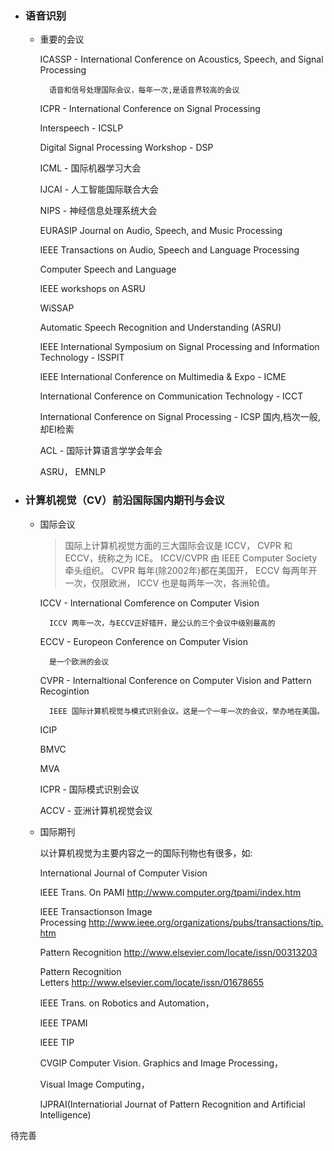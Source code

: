 - ### 语音识别

    + 重要的会议

        ICASSP - International Conference on Acoustics, Speech, and Signal Processing

            语音和信号处理国际会议，每年一次,是语音界较高的会议

        ICPR - International Conference on Signal Processing

        Interspeech - ICSLP

        Digital Signal Processing Workshop - DSP

        ICML - 国际机器学习大会

        IJCAI - 人工智能国际联合大会

        NIPS - 神经信息处理系统大会

        EURASIP Journal on Audio, Speech, and Music Processing

        IEEE Transactions on Audio, Speech and Language Processing 

        Computer Speech and Language

        IEEE workshops on ASRU

        WiSSAP 

        Automatic Speech Recognition and Understanding (ASRU)

        IEEE International Symposium on Signal Processing and Information Technology - ISSPIT

        IEEE International Conference on Multimedia & Expo - ICME

        International Conference on Communication Technology - ICCT

        International Conference on Signal Processing - ICSP 国内,档次一般,却EI检索

        ACL - 国际计算语言学学会年会

        ASRU， EMNLP

- ### 计算机视觉（CV）前沿国际国内期刊与会议

    + 国际会议

        > 国际上计算机视觉方面的三大国际会议是 ICCV， CVPR 和 ECCV，统称之为 ICE。 ICCV/CVPR 由 IEEE Computer Society 牵头组织。 CVPR 每年(除2002年)都在美国开， ECCV 每两年开一次，仅限欧洲， ICCV 也是每两年一次，各洲轮值。

        ICCV - International Comference on Computer Vision

            ICCV 两年一次，与ECCV正好错开，是公认的三个会议中级别最高的

        ECCV - Europeon Conference on Computer Vision

            是一个欧洲的会议

        CVPR - Internaltional Conference on Computer Vision and Pattern Recogintion

            IEEE 国际计算机视觉与模式识别会议。这是一个一年一次的会议，举办地在美国。

        ICIP

        BMVC

        MVA

        ICPR - 国际模式识别会议

        ACCV - 亚洲计算机视觉会议

    + 国际期刊

        以计算机视觉为主要内容之一的国际刊物也有很多，如:

        International Journal of Computer Vision

        IEEE Trans. On PAMI http://www.computer.org/tpami/index.htm

        IEEE Transactionson Image Processing http://www.ieee.org/organizations/pubs/transactions/tip.htm

        Pattern Recognition http://www.elsevier.com/locate/issn/00313203

        Pattern Recognition Letters http://www.elsevier.com/locate/issn/01678655

        IEEE Trans. on Robotics and Automation，

        IEEE TPAMI

        IEEE TIP

        CVGIP Computer Vision. Graphics and Image Processing，

        Visual Image Computing，

        IJPRAI(Internatiorial Journat of Pattern Recognition and Artificial Intelligence)

待完善
